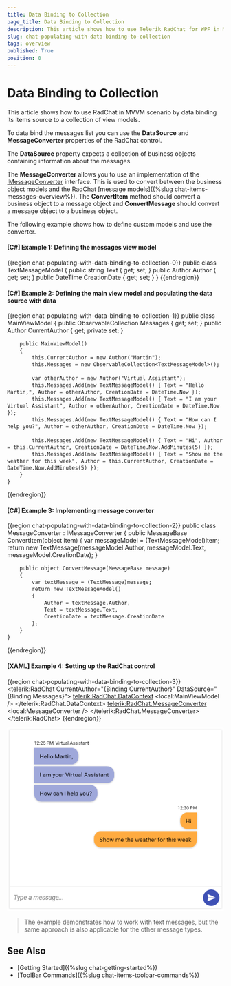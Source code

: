 ```yaml
---
title: Data Binding to Collection
page_title: Data Binding to Collection
description: This article shows how to use Telerik RadChat for WPF in MVVM scenario and data bind its DataSource collection.
slug: chat-populating-with-data-binding-to-collection
tags: overview
published: True
position: 0
---
```


# Data Binding to Collection

This article shows how to use RadChat in MVVM scenario by data binding its items source to a collection of view models.

To data bind the messages list you can use the __DataSource__ and __MessageConverter__ properties of the RadChat control.

The __DataSource__ property expects a collection of business objects containing information about the messages. 

The __MessageConverter__ allows you to use an implementation of the [IMessageConverter](https://docs.telerik.com/devtools/wpf/api/telerik.windows.controls.conversationalui.imessageconverter) interface. This is used to convert between the business object models and the RadChat [message models]({%slug chat-items-messages-overview%}). The __ConvertItem__ method should convert a business object to a message object and __ConvertMessage__ should convert a message object to a business object.

The following example shows how to define custom models and use the converter.

#### __[C#] Example 1: Defining the messages view model__
{{region chat-populating-with-data-binding-to-collection-0}}
	public class TextMessageModel
	{
		public string Text { get; set; }
		public Author Author { get; set; }
		public DateTime CreationDate { get; set; }
	}
{{endregion}}

#### __[C#] Example 2: Defining the main view model and populating the data source with data__
{{region chat-populating-with-data-binding-to-collection-1}}
	public class MainViewModel
    {
        public ObservableCollection<TextMessageModel> Messages { get; set; }
        public Author CurrentAuthor { get; private set; }

        public MainViewModel()
        {
            this.CurrentAuthor = new Author("Martin");
            this.Messages = new ObservableCollection<TextMessageModel>();
            
            var otherAuthor = new Author("Virtual Assistant");
            this.Messages.Add(new TextMessageModel() { Text = "Hello Martin,", Author = otherAuthor, CreationDate = DateTime.Now });
            this.Messages.Add(new TextMessageModel() { Text = "I am your Virtual Assistant", Author = otherAuthor, CreationDate = DateTime.Now });
            this.Messages.Add(new TextMessageModel() { Text = "How can I help you?", Author = otherAuthor, CreationDate = DateTime.Now });
            
            this.Messages.Add(new TextMessageModel() { Text = "Hi", Author = this.CurrentAuthor, CreationDate = DateTime.Now.AddMinutes(5) });
            this.Messages.Add(new TextMessageModel() { Text = "Show me the weather for this week", Author = this.CurrentAuthor, CreationDate = DateTime.Now.AddMinutes(5) });
        }
    }
{{endregion}}

#### __[C#] Example 3: Implementing message converter__
{{region chat-populating-with-data-binding-to-collection-2}}
	public class MessageConverter : IMessageConverter
    {
		public MessageBase ConvertItem(object item)
        {
            var messageModel = (TextMessageModel)item;
            return new TextMessage(messageModel.Author, messageModel.Text, messageModel.CreationDate);
        }

        public object ConvertMessage(MessageBase message)
        {
            var textMessage = (TextMessage)message;
            return new TextMessageModel()
            { 
                Author = textMessage.Author, 
                Text = textMessage.Text,
                CreationDate = textMessage.CreationDate 
            };
        }
    }
{{endregion}}

#### __[XAML] Example 4: Setting up the RadChat control__
{{region chat-populating-with-data-binding-to-collection-3}}
	  <telerik:RadChat CurrentAuthor="{Binding CurrentAuthor}" DataSource="{Binding Messages}">
            <telerik:RadChat.DataContext>
                <local:MainViewModel />
            </telerik:RadChat.DataContext>
            <telerik:RadChat.MessageConverter>
                <local:MessageConverter />
            </telerik:RadChat.MessageConverter>
        </telerik:RadChat>
{{endregion}}

![WPF RadChat with Data-Bound Messages](images/chat-populating-with-data-binding-to-collection-0.png)

> The example demonstrates how to work with text messages, but the same approach is also applicable for the other message types. 

## See Also  
* [Getting Started]({%slug chat-getting-started%})
* [ToolBar Commands]({%slug chat-items-toolbar-commands%})
